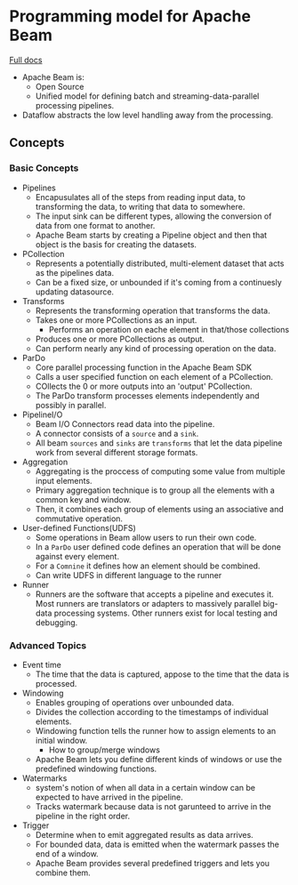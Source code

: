 # Programming model for Apache Beam
[Full docs](https://cloud.google.com/dataflow/docs/concepts/beam-programming-model)
* Apache Beam is:
    * Open Source
    * Unified model for defining batch and streaming-data-parallel processing pipelines.
* Dataflow abstracts the low level handling away from the processing.


## Concepts
### Basic Concepts
* Pipelines
    * Encapusulates all of the steps from reading input data, to transforming the data, to writing that data to somewhere.
    * The input sink can be different types, allowing the conversion of data from one format to another.
    * Apache Beam starts by creating a Pipeline object and then that object is the basis for creating the datasets.
* PCollection
    * Represents a potentially distributed, multi-element dataset that acts as the pipelines data.
    * Can be a fixed size, or unbounded if it's coming from a continuesly updating datasource.
* Transforms
    * Represents the transforming operation that transforms the data.
    * Takes one or more PCollections as an input.
        * Performs an operation on eache element in that/those collections
    * Produces one or more PCollections as output.
    * Can perform nearly any kind of processing operation on the data.
* ParDo
    * Core parallel processing function in the Apache Beam SDK
    * Calls a user specified function on each element of a PCollection.
    * COllects the 0 or more outputs into an 'output' PCollection.
    * The ParDo transform processes elements independently and possibly in parallel.
* PipelineI/O
    * Beam I/O Connectors read data into the pipeline.
    * A connector consists of a `source` and a `sink`.
    * All beam `sources` and `sinks` are `transforms` that let the data pipeline work from several different storage formats.
* Aggregation
    * Aggregating is the proccess of computing some value from multiple input elements.
    * Primary aggregation technique is to group all the elements with a common key and window.
    * Then, it combines each group of elements using an associative and commutative operation.
* User-defined Functions(UDFS)
    * Some operations in Beam allow users to run their own code.
    * In a `ParDo` user defined code defines an operation that will be done against every element.
    * For a `Comnine` it defines how an element should be combined.
    * Can write UDFS in different language to the runner
* Runner
    * Runners are the software that accepts a pipeline and executes it. Most runners are translators or adapters to massively parallel big-data processing systems. Other runners exist for local testing and debugging.

### Advanced Topics
* Event time
    * The time that the data is captured, appose to the time that the data is processed.
* Windowing
    * Enables grouping of operations over unbounded data.
    * Divides the collection according to the timestamps of individual elements.
    * Windowing function tells the runner how to assign elements to an initial window.
        * How to group/merge windows
    * Apache Beam lets you define different kinds of windows or use the predefined windowing functions.
* Watermarks
    * system's notion of when all data in a certain window can be expected to have arrived in the pipeline.
    * Tracks watermark because data is not garunteed to arrive in the pipeline in the right order.
* Trigger
    * Determine when to emit aggregated results as data arrives.
    * For bounded data, data is emitted when the watermark passes the end of a window.
    * Apache Beam provides several predefined triggers and lets you combine them.
    








